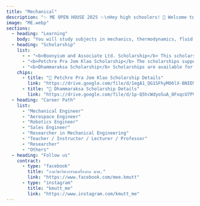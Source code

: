 ```yaml
---
title: "Mechanical"
description: "✨ ME OPEN HOUSE 2025 ✨\nHey high schoolers! 🚀 Welcome to the Mechanical Engineering Open House ⚙️\nLet’s explore the engineering world together and see if you’ve got that mechanical spirit in you!\n🔥 Loads of cool stuff to try out!"
image: "ME.webp"
sections:
  - heading: "Learning"
    body: "You will study subjects in mechanics, thermodynamics, fluid dynamics, and control systems. These principles are applied to design and develop various machines, automated tools, and industrial robots."
  - heading: "Scholarship"
    list:
      - - "<b>Boonyium and Associate Ltd. Scholarship</b> This scholarship offers two awards, each worth 20,000 Baht per academic year. It's a continuous scholarship until graduation, with no obligations. To be eligible, students must be a second-year student in the Mechanical Engineering undergraduate program (4-year curriculum) ,Have a cumulative GPAX of at least 2.00 from the previous academic year, Be in continuous financial need or facing ongoing financial problems, Have a volunteer spirit and a strong commitment to their studies ,Be willing to assist with faculty and university activities, Meet any other qualifications deemed appropriate by the faculty."
      - "<b>Petchre Pra Jom Klao Scholarship</b> The scholarships support outstanding students in academic, sports, arts, leadership, and creativity. They cover tuition, 30,000 baht for equipment, and a monthly allowance of 4,000 baht."
      - "<b>Dhammaraksa Scholarship</b> Scholarships are available for the underprivileged in remote areas or those whose family has never studied at the tertiary level, who are ready and willing to help and support university activities by participating in and performing university-determined activities, including at least one volunteer activity each semester. Recipients will receive tuition fees according to the curriculum, a lump sum of 10,000 baht per year for educational equipment, a monthly accommodation fee of 1,500 baht, a monthly living allowance of 4,000 baht, and the right to stay in a KMUTT dormitory."
    chips:
      - title: "📄 Petchre Pra Jom Klao Scholarship Details"
        link: "https://drive.google.com/file/d/1egA1_QG1SFhyMO6lX-BNID5oK5tFkDkN/view?usp=sharing"
      - title: "📄 Dhammaraksa Scholarship Details"
        link: "https://drive.google.com/file/d/1p-Q5hcWdyoSuA_0FxqcU7P9isiCcdSy3/view?usp=sharing"
  - heading: "Career Path"
    list:
      - "Mechanical Engineer"
      - "Aerospace Engineer"
      - "Robotics Engineer"
      - "Sales Engineer"
      - "Researcher in Mechanical Engineering"
      - "Teacher / Instructor / Lecturer / Professor"
      - "Researcher"
      - "Others"
  - heading: "Follow us"
    contract:
      - type: "facebook"
        title: "ภาควิชาวิศวกรรมเครื่องกล มจธ."
        link: "https://www.facebook.com/mee.kmutt"
      - type: "instagram"
        title: "kmutt_me"
        link: "https://www.instagram.com/kmutt_me"
---
```

